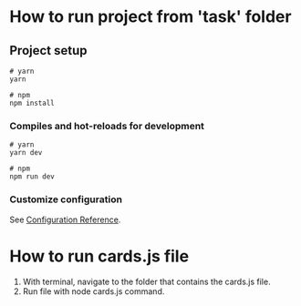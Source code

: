 # How to run project from 'task' folder

## Project setup 

```
# yarn
yarn

# npm
npm install
```

### Compiles and hot-reloads for development

```
# yarn
yarn dev

# npm
npm run dev
```

### Customize configuration

See [Configuration Reference](https://vitejs.dev/config/).

# How to run cards.js file

1. With terminal, navigate to the folder that contains the cards.js file.
2. Run file with node cards.js command.
